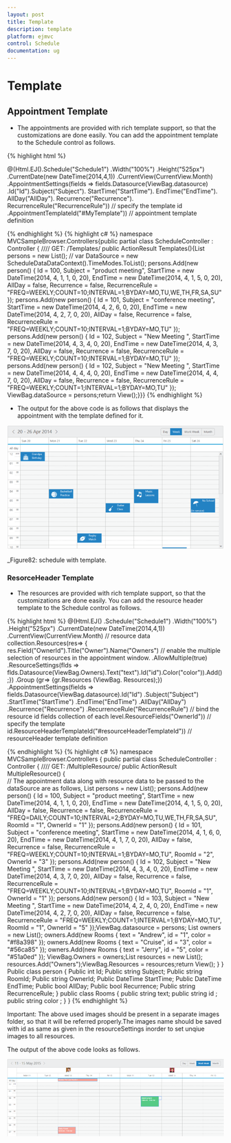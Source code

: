 ```yaml
---
layout: post
title: Template
description: template
platform: ejmvc
control: Schedule
documentation: ug
---
```


# Template

## Appointment Template

* The appointments are provided with rich template support, so that the customizations are done easily. You can add the appointment template to the Schedule control as follows.

{% highlight html %}
<style>
.e-monthappointment {
height: auto !important;
}
</style>
@(Html.EJ().Schedule("Schedule1")
.Width("100%")
.Height("525px")
.CurrentDate(new DateTime(2014,4,1))
.CurrentView(CurrentView.Month)
.AppointmentSettings(fields => fields.Datasource(ViewBag.datasource)
.Id("Id").Subject("Subject").
StartTime("StartTime").
EndTime("EndTime").
AllDay("AllDay").
Recurrence("Recurrence").
RecurrenceRule("RecurrenceRule"))
// specify the template id
.AppointmentTemplateId("#MyTemplate"))
// appointment template definition
<script id="MyTemplate" type="text/x-jsrender">
<div style="height: 100%">
<div style="float: left; width: 50px;">
{{:~format(StartTime)}}
</div><div><div>
{{:Subject}}
<div></div>
</div></script>
<script>

// the following function selects the images to be displayed on the appointments based on the day of the appointment’s startTime.
{% endhighlight %}

> Note: The following used images should be present in a separate images folder, so that it will be referred properly.
{% highlight c# %}
function _getImages(date)
 {switch (new Date(date).getDay())
 {
 case 0:
 return "<img src='../images/schedule/cake.png'/>"
 break;
 case 1:
 return "<img src='../images/schedule/basketball.png'/>"
 break;
 case 2:
 return "<img src='../images/schedule/rugby.png'/>"
 break;
 case 3:
 return "<img src='../images/schedule/guitar.png'/>"break;
 case 4:
 return "<img src='../images/schedule/music.png'/>"
 break;
 case 5:
 return "<img src='../images/schedule/doctor.png'/>"
 break;
 case 6:
 return "<img src='../images/schedule/beach.png'/>"break;}}
 $.views.helpers({ format: _getImages });
 </script>
{% endhighlight %}
{% highlight c# %}
namespace MVCSampleBrowser.Controllers{public partial class ScheduleController : Controller
{
	//// GET: /Templates/
	public ActionResult Templates(){List<person> persons = new List<person>();
	// var DataSource = new ScheduleDataDataContext().TimeModes.ToList();
	persons.Add(new person() { Id = 100, Subject = "product meeting", StartTime = new DateTime(2014, 4, 1, 1, 0, 20), EndTime = new DateTime(2014, 4, 1, 5, 0, 20), AllDay = false, Recurrence = false, RecurrenceRule = "FREQ=WEEKLY;COUNT=10;INTERVAL=1;BYDAY=MO,TU,WE,TH,FR,SA,SU" });
	persons.Add(new person() { Id = 101, Subject = "conference meeting", StartTime = new DateTime(2014, 4, 2, 6, 0, 20), EndTime = new DateTime(2014, 4, 2, 7, 0, 20), AllDay = false, Recurrence = false, RecurrenceRule = "FREQ=WEEKLY;COUNT=10;INTERVAL=1;BYDAY=MO,TU" });
	persons.Add(new person() { Id = 102, Subject = "New Meeting ", StartTime = new DateTime(2014, 4, 3, 4, 0, 20), EndTime = new DateTime(2014, 4, 3, 7, 0, 20), AllDay = false, Recurrence = false, RecurrenceRule = "FREQ=WEEKLY;COUNT=10;INTERVAL=1;BYDAY=MO,TU" });
	persons.Add(new person() { Id = 102, Subject = "New Meeting ", StartTime = new DateTime(2014, 4, 4, 4, 0, 20), EndTime = new DateTime(2014, 4, 4, 7, 0, 20), AllDay = false, Recurrence = false, RecurrenceRule = "FREQ=WEEKLY;COUNT=1;INTERVAL=1;BYDAY=MO,TU" });
	ViewBag.dataSource = persons;return View();}}}</td></tr>
{% endhighlight %}



* The output for the above code is as follows that displays the appointment with the template defined for it.

![](Template_images/Template_img1.png)



 _Figure82: schedule with template.



### ResorceHeader Template

* The resources are provided with rich template support, so that the customizations are done easily. You can add the resource header template to the Schedule control as follows.





{% highlight html %}
@(Html.EJ()
.Schedule("Schedule1")
.Width("100%")
.Height("525px")
.CurrentDate(new DateTime(2014,4,1))
.CurrentView(CurrentView.Month)
// resource data collection.Resources(res=> {
res.Field("OwnerId").Title("Owner").Name("Owners")
// enable the multiple selection of resources in the appointment window.
.AllowMultiple(true)
.ResourceSettings(flds => 
flds.Datasource(ViewBag.Owners).Text("text").Id("id").Color("color")).Add();})
.Group (gr=> {gr.Resources (ViewBag. Resources);})
.AppointmentSettings(fields => fields.Datasource(ViewBag.datasource).Id("Id")
.Subject("Subject")
.StartTime("StartTime")
.EndTime("EndTime")
.AllDay("AllDay")
.Recurrence("Recurrence")
.RecurrenceRule("RecurrenceRule")
// bind the resource id fields collection of each level.ResourceFields("OwnerId"))
// specify the template id.ResourceHeaderTemplateId("#resourceHeaderTemplateId"))
// resourceHeader template definition
<script type="text/x-jsrender" id="resourceHeaderTemplateId">
<img style="width: 40px; height: 40px" src=".../images/schedule/{{:id}}.png" alt="{{:id}}" />
  </script>
{% endhighlight %}
{% highlight c# %}
namespace MVCSampleBrowser.Controllers
{
	public partial class ScheduleController : Controller
	{
		//// GET: /MultipleResource/
		public ActionResult MultipleResource()
		{	
			// The appointment data along with resource data to be passed to the dataSource are as follows,
			List<person> persons = new List<person>();
			persons.Add(new person() { Id = 100, Subject = "product meeting", StartTime = new DateTime(2014, 4, 1, 1, 0, 20), EndTime = new DateTime(2014, 4, 1, 5, 0, 20), AllDay = false, Recurrence = false, RecurrenceRule = "FREQ=DAILY;COUNT=10;INTERVAL=2;BYDAY=MO,TU,WE,TH,FR,SA,SU", RoomId = "1", OwnerId = "1" });
			persons.Add(new person() { Id = 101, Subject = "conference meeting", StartTime = new DateTime(2014, 4, 1, 6, 0, 20), EndTime = new DateTime(2014, 4, 1, 7, 0, 20), AllDay = false, Recurrence = false, RecurrenceRule = "FREQ=WEEKLY;COUNT=10;INTERVAL=1;BYDAY=MO,TU", RoomId = "2", OwnerId = "3" });
			persons.Add(new person() { Id = 102, Subject = "New Meeting ", StartTime = new DateTime(2014, 4, 3, 4, 0, 20), EndTime = new DateTime(2014, 4, 3, 7, 0, 20), AllDay = false, Recurrence = false, RecurrenceRule = "FREQ=WEEKLY;COUNT=10;INTERVAL=1;BYDAY=MO,TU", RoomId = "1", OwnerId = "1" });
			persons.Add(new person() { Id = 103, Subject = "New Meeting ", StartTime = new DateTime(2014, 4, 2, 4, 0, 20), EndTime = new DateTime(2014, 4, 2, 7, 0, 20), AllDay = false, Recurrence = false, RecurrenceRule = "FREQ=WEEKLY;COUNT=1;INTERVAL=1;BYDAY=MO,TU", RoomId = "1", OwnerId = "5" });ViewBag.datasource = persons;
			List<Rooms> owners = new List<Rooms>();
			owners.Add(new Rooms { text = "Andrew", id = "1", color = "#f8a398" });
			owners.Add(new Rooms { text = "Cruise", id = "3", color = "#56ca85" });
			owners.Add(new Rooms { text = "Jerry", id = "5", color = "#51a0ed" });
			ViewBag.Owners = owners;List<String> resources = new List<String>();
			resources.Add("Owners");ViewBag.Resources = resources;return View();
		}
	}
	Public class person
	{
		Public int Id;
		Public string Subject;
		Public string RoomId;
		Public string OwnerId;
		Public DateTime StartTime;
		Public DateTime EndTime;
		Public bool AllDay;
		Public bool Recurrence;
		Public string RecurrenceRule;
	}
	public class Rooms
	{
		public string text;
		public string id ;
		public string color ;
	}
}
{% endhighlight %}


Important: The above used images should be present in a separate images folder, so that it will be referred properly.The images name should be saved with id as same as given in the resourceSettings inorder to set unqiue images to all resources.



The output of the above code looks as follows.

![C:/Users/karthigeyan/Desktop/a.png](Template_images/Template_img2.png)

























